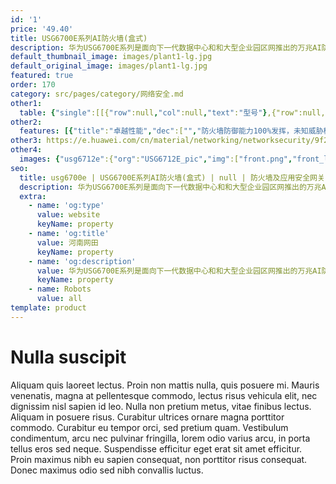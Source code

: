 ```yaml
---
id: '1'
price: '49.40'
title: USG6700E系列AI防火墙(盒式)
description: 华为USG6700E系列是面向下一代数据中心和和大型企业园区网推出的万兆AI防火墙。在提供NGFW能力的基础上，联动其他安全设备，主动防御网络威胁，增强边界检测能力，有效防御高级威胁，同时解决性能下降问题。NP引擎提供快速转发能力，防火墙性能显著提升。
default_thumbnail_image: images/plant1-lg.jpg
default_original_image: images/plant1-lg.jpg
featured: true
order: 170
category: src/pages/category/网络安全.md
other1: 
  table: {"single":[[{"row":null,"col":null,"text":"型号"},{"row":null,"col":null,"text":"USG6712E"},{"row":null,"col":null,"text":"USG6716E"}],[{"row":null,"col":null,"text":"固定接口"},{"row":null,"col":"2","text":"2 x 100G (QSFP28) + 2 x 40G (QSFP+) + 20 x 10GE (SFP+) + 2 x 10GE (SFP+) HA + 1 x USB3.0"}],[{"row":null,"col":null,"text":"产品形态"},{"row":null,"col":"2","text":"1U"}],[{"row":null,"col":null,"text":"本地存储"},{"row":null,"col":"2","text":"选配2.5英寸形态硬盘，支持 SSD 240GB/HDD 1TB"}],[{"row":null,"col":null,"text":"一体化防护"},{"row":null,"col":"2","text":"集传统防火墙、VPN、入侵防御、防病毒、数据防泄漏、带宽管理、Anti-DDoS、URL过滤、反垃圾邮件等多种功能于一身，全局配置视图和一体化策略管理"}],[{"row":null,"col":null,"text":"应用识别与管控"},{"row":null,"col":"2","text":"识别6000+应用，访问控制精度到应用功能，例如：区分微信的文字和语音。应用识别与入侵检测、防病毒、内容过滤相结合，提高检测性能和准确率。"}],[{"row":null,"col":null,"text":"带宽管理"},{"row":null,"col":"2","text":"在识别业务应用的基础上，可管理每用户/IP使用的带宽, 确保关键业务和关键用户的网络体验。管控方式包括：限制最大带宽或保障最小带宽、应用的策略路由、修改应用转发优先级等"}],[{"row":null,"col":null,"text":"入侵防御与Web防护"},{"row":null,"col":"2","text":"第一时间获取最新威胁信息，准确检测并防御针对漏洞的攻击。可防护各种针对web的攻击，包括SQL注入攻击和跨站脚本攻击等。"}],[{"row":null,"col":null,"text":"APT防御"},{"row":null,"col":"2","text":"与本地/云端沙箱联动，对恶意文件进行检测和阻断。\n支持流探针信息采集功能, 对流量信息进行全面的信息采集，并将采集的信息发送到网络安全智能系统(HiSec Insight)进行分析、评估、识别网络中的威胁和APT攻击。\n加密流量无需解密，联动HiSec Insight，实现对加密流量威胁检测。\n主动响应恶意扫描行为，并通过联动HiSec Insight进行行为分析，快速发现，记录恶意行为，实现对企业威胁的实时防护。\n"}],[{"row":null,"col":null,"text":"云管理模式"},{"row":null,"col":"2","text":"设备自行向云管理平台发起认证注册，实现即插即用，简化网络创建和开局\n远程业务配置管理、设备监控故障管理，实现海量设备的云端管理\n"}],[{"row":null,"col":null,"text":"云应用安全感知"},{"row":null,"col":"2","text":"可对企业云应用进行精细化和差异化的控制，满足企业对用户使用云应用的管控需求。"}]]}
other2:
  features: [{"title":"卓越性能","dec":["","防火墙防御能力100%发挥，未知威胁检测性能提升5倍",""]},{"title":"极简运维","dec":["","基于业务部署与变更策略，安全运维OPEX降低80%以上",""]},{"title":"智能防御","dec":["","网络边缘威胁实时处置，未知威胁检测准确率高达99%以上",""]}]
other3: https://e.huawei.com/cn/material/networking/networksecurity/9f290f63712a4a88aa9d9ebe64ee6df0
other4:
  images: {"usg6712e":{"org":"USG6712E_pic","img":["front.png","front_left.png","front_right.png","front_top.png","rear.png","rear_top.png"]}}
seo:
  title: usg6700e | USG6700E系列AI防火墙(盒式) | null | 防火墙及应用安全网关 | 网络安全 | 企业网络
  description: 华为USG6700E系列是面向下一代数据中心和和大型企业园区网推出的万兆AI防火墙。在提供NGFW能力的基础上，联动其他安全设备，主动防御网络威胁，增强边界检测能力，有效防御高级威胁，同时解决性能下降问题。NP引擎提供快速转发能力，防火墙性能显著提升。
  extra:
    - name: 'og:type'
      value: website
      keyName: property
    - name: 'og:title'
      value: 河南网田
      keyName: property
    - name: 'og:description'
      value: 华为USG6700E系列是面向下一代数据中心和和大型企业园区网推出的万兆AI防火墙。在提供NGFW能力的基础上，联动其他安全设备，主动防御网络威胁，增强边界检测能力，有效防御高级威胁，同时解决性能下降问题。NP引擎提供快速转发能力，防火墙性能显著提升。
      keyName: property
    - name: Robots
      value: all
template: product
---
```


# Nulla suscipit

Aliquam quis laoreet lectus. Proin non mattis nulla, quis posuere mi. Mauris venenatis, magna at pellentesque commodo, lectus risus vehicula elit, nec dignissim nisl sapien id leo. Nulla non pretium metus, vitae finibus lectus. Aliquam in posuere risus. Curabitur ultrices ornare magna porttitor commodo. Curabitur eu tempor orci, sed pretium quam. Vestibulum condimentum, arcu nec pulvinar fringilla, lorem odio varius arcu, in porta tellus eros sed neque. Suspendisse efficitur eget erat sit amet efficitur. Proin maximus nibh eu sapien consequat, non porttitor risus consequat. Donec maximus odio sed nibh convallis luctus.